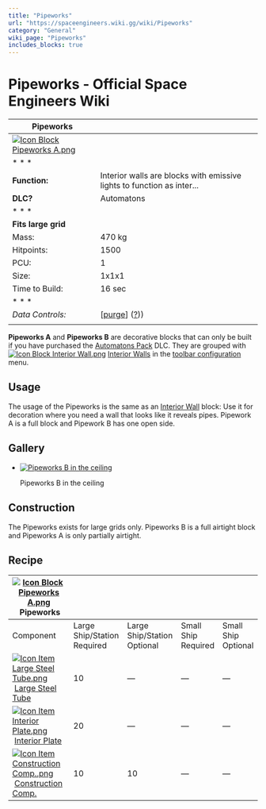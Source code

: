 ```yaml
---
title: "Pipeworks"
url: "https://spaceengineers.wiki.gg/wiki/Pipeworks"
category: "General"
wiki_page: "Pipeworks"
includes_blocks: true
---
```


# Pipeworks - Official Space Engineers Wiki

| Pipeworks |     |
| --- | --- |
| [![Icon Block Pipeworks A.png](https://spaceengineers.wiki.gg/images/9/9d/Icon_Block_Pipeworks_A.png?8472b1)](https://spaceengineers.wiki.gg/wiki/File:Icon_Block_Pipeworks_A.png) |     |
| * * * |     |
| **Function:** | Interior walls are blocks with emissive lights to function as inter... |
| **DLC?** | Automatons |
| * * * |     |
| **Fits large grid** |     |
| Mass: | 470 kg |
| Hitpoints: | 1500 |
| PCU: | 1   |
| Size: | 1x1x1 |
| Time to Build: | 16 sec |
| * * * |     |
| _Data Controls:_ | \[[purge](https://spaceengineers.wiki.gg/wiki/Pipeworks?action=purge)\] ([?](https://spaceengineers.wiki.gg/wiki/Template:Info_Block))) |
|     |     |

**Pipeworks A** and **Pipeworks B** are decorative blocks that can only be built if you have purchased the [Automatons Pack](https://spaceengineers.wiki.gg/wiki/Automatons_Pack "Automatons Pack") DLC. They are grouped with  [![Icon Block Interior Wall.png](https://spaceengineers.wiki.gg/images/thumb/a/af/Icon_Block_Interior_Wall.png/21px-Icon_Block_Interior_Wall.png?b7891e)](https://spaceengineers.wiki.gg/wiki/Interior_Wall "Interior Wall") [Interior Walls](https://spaceengineers.wiki.gg/wiki/Interior_Wall "Interior Wall") in the [toolbar configuration](https://spaceengineers.wiki.gg/wiki/Toolbar_Configuration "Toolbar Configuration") menu.

## Usage

The usage of the Pipeworks is the same as an [Interior Wall](https://spaceengineers.wiki.gg/wiki/Interior_Wall "Interior Wall") block: Use it for decoration where you need a wall that looks like it reveals pipes. Pipework A is a full block and Pipework B has one open side.

## Gallery

*   [![Pipeworks B in the ceiling](https://spaceengineers.wiki.gg/images/thumb/a/ae/Angled_Interior_Block_B_and_Pipeworks.png/120px-Angled_Interior_Block_B_and_Pipeworks.png?77c1e5)](https://spaceengineers.wiki.gg/wiki/File:Angled_Interior_Block_B_and_Pipeworks.png "Pipeworks B in the ceiling")
    
    Pipeworks B in the ceiling
    

## Construction

The Pipeworks exists for large grids only. Pipeworks B is a full airtight block and Pipeworks A is only partially airtight.

## Recipe

| [![Icon Block Pipeworks A.png](https://spaceengineers.wiki.gg/images/thumb/9/9d/Icon_Block_Pipeworks_A.png/21px-Icon_Block_Pipeworks_A.png?8472b1)](https://spaceengineers.wiki.gg/wiki/Pipeworks "Pipeworks") Pipeworks |     |     |     |     |
| --- | --- | --- | --- | --- |
| Component | Large Ship/Station  <br>Required | Large Ship/Station  <br>Optional | Small Ship  <br>Required | Small Ship  <br>Optional |
| [![Icon Item Large Steel Tube.png](https://spaceengineers.wiki.gg/images/thumb/f/fe/Icon_Item_Large_Steel_Tube.png/21px-Icon_Item_Large_Steel_Tube.png?31c1e4)](https://spaceengineers.wiki.gg/wiki/Large_Steel_Tube "Large Steel Tube") [Large Steel Tube](https://spaceengineers.wiki.gg/wiki/Large_Steel_Tube "Large Steel Tube") | 10  | —   | —   | —   |
| [![Icon Item Interior Plate.png](https://spaceengineers.wiki.gg/images/thumb/7/77/Icon_Item_Interior_Plate.png/21px-Icon_Item_Interior_Plate.png?d80f8e)](https://spaceengineers.wiki.gg/wiki/Interior_Plate "Interior Plate") [Interior Plate](https://spaceengineers.wiki.gg/wiki/Interior_Plate "Interior Plate") | 20  | —   | —   | —   |
| [![Icon Item Construction Comp..png](https://spaceengineers.wiki.gg/images/thumb/4/45/Icon_Item_Construction_Comp..png/21px-Icon_Item_Construction_Comp..png?cdc26f)](https://spaceengineers.wiki.gg/wiki/Construction_Comp. "Construction Comp.") [Construction Comp.](https://spaceengineers.wiki.gg/wiki/Construction_Comp. "Construction Comp.") | 10  | 10  | —   | —   |
